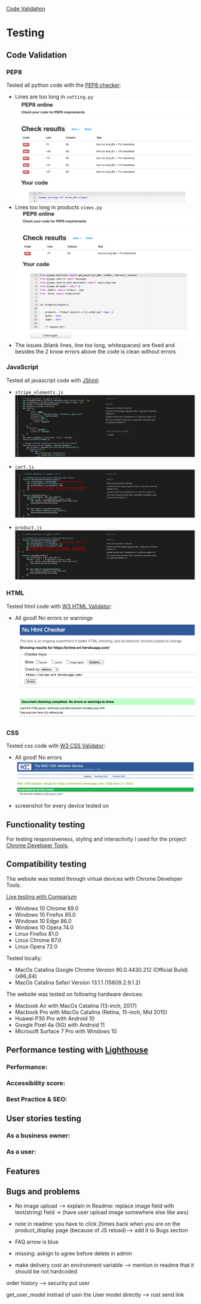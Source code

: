 [Code Validation](#code-validation)

# Testing

## Code Validation
### PEP8
Tested all python code with the [PEP8 checker](http://pep8online.com/):
- Lines are too long in `setting.py`
![settings-validation](readme-files/code-validation/settings-validation.png)
- Lines too long in products `views.py`
![products-view-validation](readme-files/code-validation/products-view-validation.png)
- The issues (blank lines, line too long, whitespaces) are fixed and besides the 2 know errors above the code is clean without errors

### JavaScript
Tested all javascript code with [JShint](https://jshint.com/):
- `stripe_elements.js`
![stripe-elements-js-validation](readme-files/code-validation/stripe-elements-js-validation.png)

- `cart.js`
![cart-js-validation](readme-files/code-validation/cart-js-validation.png)

- `product.js`
![product-js-validation](readme-files/code-validation/product-js-validation.png)


### HTML
Tested html code with [W3 HTML Validator](https://validator.w3.org/): 
- All good! No errors or warnings
![html-validation](readme-files/code-validation/html-validation.png)

### CSS
Tested css code with [W3 CSS Validator](https://jigsaw.w3.org/css-validator/): 
- All good! No errors
![css-validation](readme-files/code-validation/css-validation.png)







- screenshot for every device tested on

## Functionality testing
For testing responsiveness, styling and interactivity I used for the project [Chrome Developer Tools](https://developers.google.com/web/tools/chrome-devtools).

## Compatibility testing
The website was tested through virtual devices with Chrome Developer Tools.

[Live testing with Comparium](https://front.comparium.app/livetesting)
- Windows 10 Chrome 89.0
- Windows 10 Firefox 85.0
- Windows 10 Edge 86.0
- Windows 10 Opera 74.0
- Linux Firefox 81.0
- Linux Chrome 87.0
- Linux Opera 72.0

Tested locally: 
- MacOs Catalina Google Chrome Version 90.0.4430.212 (Official Build) (x86_64)
- MacOs Catalina Safari Version 13.1.1 (15609.2.9.1.2)

The website was tested on following hardware devices:
- Macbook Air with MacOs Catalina (13-inch, 2017)
- Macbook Pro with MacOs Catalina (Retina, 15-inch, Mid 2015)
- Huawei P30 Pro with Android 10
- Google Pixel 4a (5G) with Android 11
- Microsoft Surface 7 Pro with Windows 10


## Performance testing with [Lighthouse](https://developers.google.com/web/tools/lighthouse)
### Performance:

### Accessibility score:

### Best Practice & SEO:


## User stories testing
### As a business owner:

### As a user:

## Features



## Bugs and problems
- No image upload --> explain in Readme: replace image field with text(string) field -> (have user upload image somewhere else like aws)

- note in readme: you have to click 2times back when you are on the product_display page (because of JS reload)--> add it to Bugs section

- FAQ arrow is blue

- missing: askign to agree before delete in admin


- make delivery cost an environment variable --> mention in readme that it should be not hardcoded

order history --> security put user 

get_user_model instrad of usin the User model directly --> rust send link

### 


